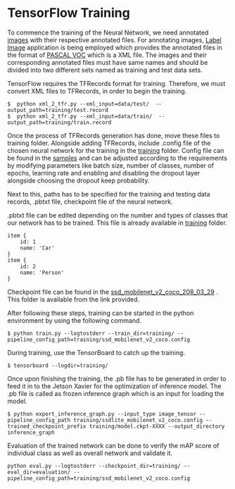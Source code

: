 # TensorFlow Training

 To commence the training of the Neural Network, we need annotated [images](images) with their respective annotated files. For annotating images, [Label Image](https://github.com/tzutalin/labelImg)  application is being employed which provides the annotated files in the format of [PASCAL VOC](http://host.robots.ox.ac.uk/pascal/VOC/) which is a XML file. The images and their corresponding annotated files must have same names and should be divided into two different sets named as training and test data sets.

TensorFlow requires the TFRecords format for training. Therefore, we  must convert XML files to TFRecords, in order to begin the training.

```
$  python xml_2_tfr.py --xml_input=data/test/  --output_path=training/test.record
$  python xml_2_tfr.py --xml_input=data/train/  --output_path=training/train.record

```

Once the process of TFRecords generation has done, move these files to training folder. Alongside adding TFRecords, include .config file of the chosen neural network for the training in the  [training](https://github.com/tue-mps-edu/thermal_object_detection/tree/master/tensorflow_training/training) folder. Config file can be found in the  [samples](https://github.com/tensorflow/models/tree/6518c1c7711ef1fdbe925b3c5c71e62910374e3e/research/object_detection/samples) and can be adjusted according to the requirements by modifying parameters like batch size, number of classes, number of epochs, learning rate and enabling and disabling the dropout layer alongside choosing the dropout keep probability.

Next to this, paths has to be specified for the training and testing data records, .pbtxt file, checkpoint file of the neural network. 

.pbtxt file can be edited depending on the number and types of classes that our network has to be trained. This file is already available in  [training](https://github.com/tue-mps-edu/thermal_object_detection/tree/master/tensorflow_training/training) folder.

```
item {
    id: 1
    name: 'Car'
}
item {
    id: 2
    name: 'Person'
}
```

Checkpoint file can be found in the [ssd_mobilenet_v2_coco_208_03_29](https://github.com/tue-mps-edu/thermal_object_detection/tree/master/tensorflow_training/ssd_mobilenet_v2_coco_2018_03_29) . This folder is available from the link provided. 

[1]: https://github.com/tensorflow/models/blob/master/research/object_detection/g3doc/detection_model_zoo.md

After following these steps, training can be started in the python environment by using the following command.

```
$ python train.py --logtostderr --train_dir=training/ --pipeline_config_path=training/ssd_mobilenet_v2_coco.config
```

During training, use the TensorBoard to catch up the training.

```
$ tensorboard --logdir=training/
```

Once upon finishing the training, the .pb file has to be generated in order to feed it in to the Jetson Xavier for the optimization of inference model. The .pb file is called as frozen inference graph which is an input for loading the model.

```
$ python export_inference_graph.py --input_type image_tensor --pipeline_config_path training/ssdlite_mobilenet_v2_coco.config --trained_checkpoint_prefix training/model.ckpt-XXXX --output_directory inference_graph
```

Evaluation of the trained network can be done to verify the mAP score of individual class as well as overall network and validate it.

```
python eval.py --logtostderr --checkpoint_dir=training/ --eval_dir=evaluation/ --pipeline_config_path=training/ssd_mobilenet_v2_coco.config
```

